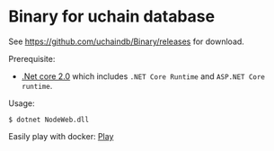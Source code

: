 # Binary for uchain database

See <https://github.com/uchaindb/Binary/releases> for download.

Prerequisite:

* [.Net core 2.0](https://www.microsoft.com/net/download/Windows/run) which includes `.NET Core Runtime` and `ASP.NET Core runtime`.

Usage:

```
$ dotnet NodeWeb.dll
```

Easily play with docker: [Play](https://labs.play-with-docker.com/?stack=https://raw.githubusercontent.com/uchaindb/Binary/master/stack.yml)
